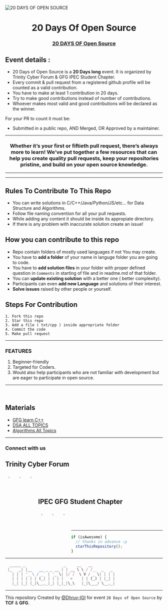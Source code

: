 ![20 DAYS OF OPEN SOURCE](https://user-images.githubusercontent.com/83370198/193411423-03f10a52-a199-4f5d-924b-34b399b2951c.gif)
</p>
<h1 align="center"> 20 Days Of Open Source </h1>

<h3 align="center">
    <a href="#">
        20 DAYS OF Open Source
    </a>
</h3>

## Event details :

- 20 Days of Open Source is a **20 Days long** event. It is organized by Trinity Cyber Forum & GFG IPEC Student Chapter.
- Every commit & pull request from a registered github profile will be counted as a valid contribution.
- You have to make at least 1 contribution in 20 days.
- Try to make good contributions instead of number of contributions.
- Whoever makes most valid and good contributions will be declared as the winner.

For your PR to count it must be:

- Submitted in a public repo, AND Merged, OR Approved by a maintainer.



---

<h3 align="center"> Whether it’s your first or fiftieth pull request, there’s always more to learn! We’ve put together a few resources that can help you create quality pull requests, keep your repositories pristine, and build on your open source knowledge. </h3>

---

---

## Rules To Contribute To This Repo

- You can write solutions in C/C++/Java/Python/JS/etc... for Data Structure and Algorithms.
- Follow file naming convention for all your pull requests.
- While adding any content it should be inside its appropiate directory.
- If there is any problem with inaccurate solution create an issue!

## How you can contribute to this repo

- Repo contain folders of mostly used languages if not You may create.
- You have to **add a folder** of your name in languge folder you are going to code.
- You have to **add solution files** in your folder with proper defined question in `Comments` in starting of file and in readme.md of that folder.
- You can **update existing solution** with a better one ( better complexity).
- Participants can even **add new Language** and solutions of their interest.
- **Solve issues** raised by other people or yourself.

## Steps For Contribution

    1. Fork this repo
    2. Star this repo
    3. Add a file ( txt/cpp ) inside appropriate folder
    4. Commit the code
    5. Make pull request

---

### FEATURES

1. Beginner-friendly
2. Targeted for Coders.
3. Would also help participants who are not familiar with development but are eager to participate in open source.

---

<br>

## Materials

- [GFG learn C++](https://practice.geeksforgeeks.org/courses/fork-cpp)
- [DSA ALL TOPICS](https://www.geeksforgeeks.org/data-structures)
- [Algorithms All Topics](https://www.geeksforgeeks.org/fundamentals-of-algorithms/)

---

### Connect with us

## Trinity Cyber Forum

<p>
<a href="https://github.com/ipectrinity">
  <img align="left" alt="" width="3%" style="margin:10px" src="https://cdn.jsdelivr.net/npm/simple-icons@3.13.0/icons/github.svg" />
</a>  
    
<a href="https://www.instagram.com/ipectrinity/">
  <img align="left" alt="" width="3%" style="margin:10px" src="https://cdn.jsdelivr.net/npm/simple-icons@v3/icons/instagram.svg" />
</a>
    
<a href="https://www.facebook.com/ipectrinity">
  <img align="left" alt="" width="3%"  style="margin:10px" src="https://cdn.jsdelivr.net/npm/simple-icons@3.13.0/icons/facebook.svg" />
</a>&ensp;&ensp;&ensp;
</p>
<br>

## IPEC GFG Student Chapter

<p>
<a href="ipecgfg@gmail.com">
  <img align="left" alt="Sunny's LinkdeIn" width="3%" style="margin:10px" src="https://cdn.jsdelivr.net/npm/simple-icons@3.13.0/icons/gmail.svg" />
</a>  
    
<a href="https://instagram.com/geeksforgeeks_ipec?igshid=YmMyMTA2M2Y=">
  <img align="left" alt="Sunny's Instagram" width="3%" style="margin:10px" src="https://cdn.jsdelivr.net/npm/simple-icons@v3/icons/instagram.svg" />
</a>
    
<a href="https://www.facebook.com/GFG-Student-Chapter-IPEC-100934188875529/">
  <img align="left" alt="Sunny's Twitter" width="3%"  style="margin:10px" src="https://cdn.jsdelivr.net/npm/simple-icons@3.13.0/icons/facebook.svg" />
</a>&ensp;&ensp;&ensp;
</p>
<br>

---

```javascript
if (isAwesome) {
  // thanks in advance :p
  starThisRepository();
}
```

---

```javascript
  _____ _                 _     __   __
 |_   _| |__   __ _ _ __ | | __ \ \ / /__  _   _
   | | | '_ \ / _` | '_ \| |/ /  \ V / _ \| | | |
   | | | | | | (_| | | | |   <    | | (_) | |_| |
   |_| |_| |_|\__,_|_| |_|_|\_\   |_|\___/ \__,_|
```
---


 This repository Created by [@Dhruv-IGI](https://github.com/Dhruv-IGI) for event `20 Days of Open Source` by **TCF** & **GFG**. 
